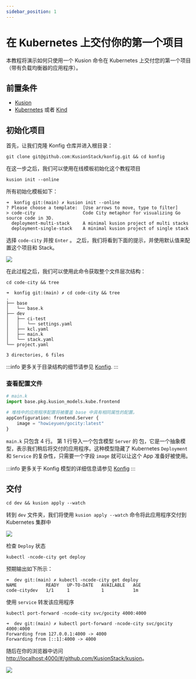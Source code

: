 ```yaml
---
sidebar_position: 1
---
```


# 在 Kubernetes 上交付你的第一个项目

本教程将演示如何只使用一个 Kusion 命令在 Kubernetes 上交付您的第一个项目（带有负载均衡器的应用程序）。

## 前置条件

- [Kusion](/docs/user_docs/getting-started/install)
- [Kubernetes](https://kubernetes.io/) 或者 [Kind](https://kind.sigs.k8s.io/)

## 初始化项目

首先，让我们克隆 Konfig 仓库并进入根目录：

```shell
git clone git@github.com:KusionStack/konfig.git && cd konfig
```

在这一步之后，我们可以使用在线模板初始化这个教程项目

```shell
kusion init --online
```

所有初始化模板如下：

```shell
➜  konfig git:(main) ✗ kusion init --online
? Please choose a template:  [Use arrows to move, type to filter]
> code-city                  Code City metaphor for visualizing Go source code in 3D.
  deployment-multi-stack     A minimal kusion project of multi stacks
  deployment-single-stack    A minimal kusion project of single stack
```

选择 `code-city` 并按 `Enter` 。 之后，我们将看到下面的提示，并使用默认值来配置这个项目和 Stack。

![](/img/docs/user_docs/getting-started/choose-template.gif)

在此过程之后，我们可以使用此命令获取整个文件层次结构：

```shell
cd code-city && tree
```

```shell
➜  konfig git:(main) ✗ cd code-city && tree
.
├── base
│   └── base.k
├── dev
│   ├── ci-test
│   │   └── settings.yaml
│   ├── kcl.yaml
│   ├── main.k
│   └── stack.yaml
└── project.yaml

3 directories, 6 files
```

:::info
 更多关于目录结构的细节请参见 [Konfig](/docs/user_docs/concepts/glossary).
:::

### 查看配置文件

```python
# main.k
import base.pkg.kusion_models.kube.frontend

# 堆栈中的应用程序配置将被覆盖 base 中具有相同属性的配置。
appConfiguration: frontend.Server {
    image = "howieyuen/gocity:latest"
}
```

`main.k` 只包含 4 行。 第 1 行导入一个包含模型 `Server` 的 包，它是一个抽象模型，表示我们稍后将交付的应用程序。这种模型隐藏了 Kubernetes `Deployment` 和 `Service` 的复杂性，只需要一个字段 `image` 就可以让这个 App 准备好被使用。

:::info
更多关于 Konfig 模型的详细信息请参见 [Konfig](https://github.com/KusionStack/konfig)
:::

## 交付

```shell
cd dev && kusion apply --watch
```

转到 `dev` 文件夹，我们将使用 `kusion apply --watch` 命令将此应用程序交付到 Kubernetes 集群中

![](/img/docs/user_docs/getting-started/apply.gif)

检查 `Deploy` 状态

```shell
kubectl -ncode-city get deploy
```

预期输出如下所示：

```shell
➜  dev git:(main) ✗ kubectl -ncode-city get deploy
NAME           READY   UP-TO-DATE   AVAILABLE   AGE
code-citydev   1/1     1            1           1m
```

使用 `service` 转发该应用程序

```shell
kubectl port-forward -ncode-city svc/gocity 4000:4000
```

```shell
➜  dev git:(main) ✗ kubectl port-forward -ncode-city svc/gocity 4000:4000
Forwarding from 127.0.0.1:4000 -> 4000
Forwarding from [::1]:4000 -> 4000
```

随后在你的浏览器中访问 [http://localhost:4000/#/github.com/KusionStack/kusion](http://localhost:4000/#/github.com/KusionStack/kusion)。

![](/img/docs/user_docs/getting-started/gocity.png)
